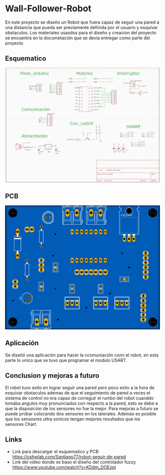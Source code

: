 # Wall-Follower-Robot

En este proyecto se diseño un Robot que fuera capaz de seguir una pared a una distancia que pueda ser previamente definida por el usuario y esquivar obstaculos. Los materiales usasdos para el diseño y creacion del proyecto se encuentra en la documetación que se devia entregar como parte del proyecto

## Esquematico
![Alt text](docs/esquematico.png)

## PCB
![Alt text](docs/placa.png)

## Aplicación
Se diseñó una aplicación para hacer la ccomuniación conn el robot, en esta parte lo unico que se tuvo que programar el modulo USART.

## Conclusion y mejoras a futuro

El robot tuvo exito en lograr seguir una pared pero poco exito a la hora de esquivar obstaculos ademas de que el seguimiento de pared a veces el sistema de control no era capaz de correguir el rumbo del robot cuanddo tomaba angulos muy pronunciados con respecto a la pared, esto se debe a que la disposición de los sensores no fue la mejor. Para mejoras a futuro se puede probar colocando dos sensores en los laterales. Además es posible que los sensosres ultra sonicos tengan mejores resultados que los sensores Chart.

## Links
 - Link para descargar el esquematico y  PCB https://oshwlab.com/Santiago77/robot-seguir-de-pared
 - Link del video donde se baso el diseño del controlador fuzzy https://www.youtube.com/watch?v=KDdm_DOEzpI


